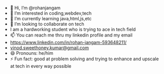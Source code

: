 - 👋 Hi, I’m @rohanjangam
- 👀 I’m interested in coding,webdev,tech
- 🌱 I’m currently learning java,html,js,etc
- 💞️ I’m looking to collaborate on tech
- I am a hardworking student who is trying to ace in tech field
- 📫 You can reach me thru my linkedin profile and my email
- https://www.linkedin.com/in/rohan-jangam-593648211/
- vinod.sweethoney.kumar@gmail.com
- 😄 Pronouns: he/him
- ⚡ Fun fact: good at problem solving and trying to enhance and upscale at tech in every way possible

<!---
rohan-27p/rohan-27p is a ✨ special ✨ repository because its `README.md` (this file) appears on your GitHub profile.
You can click the Preview link to take a look at your changes.
--->
